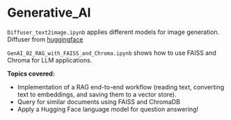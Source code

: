 # Generative_AI

`Diffuser_text2image.ipynb` applies different models for image generation.
Diffuser from [huggingface](https://huggingface.co/docs/diffusers/en/using-diffusers/conditional_image_generation)


`GenAI_02_RAG_with_FAISS_and_Chroma.ipynb` shows how to use FAISS and Chroma for LLM applications.

**Topics covered:**
- Implementation of a RAG end-to-end workflow (reading text, converting text to embeddings, and saving them to a vector store).
- Query for similar documents using FAISS and ChromaDB
- Apply a Hugging Face language model for question answering!
